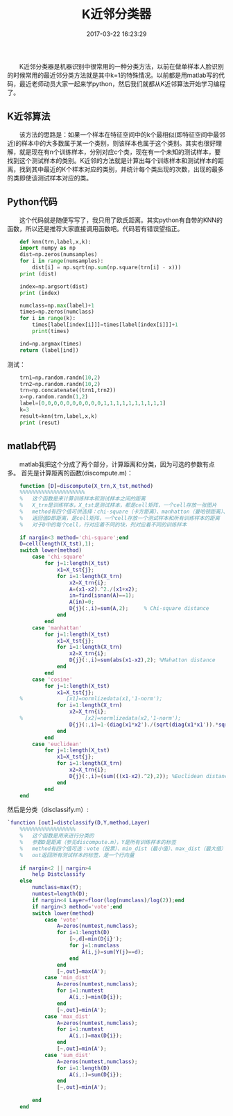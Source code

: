 ﻿---
title: K近邻分类器
date: 2017-03-22 16:23:29
tags:
  - matlab
  - 机器学习
  - python
categories:
  - 机器学习
comments: true
---



&emsp;&emsp;K近邻分类器是机器识别中很常用的一种分类方法，以前在做单样本人脸识别的时候常用的最近邻分类方法就是其中k=1的特殊情况。以前都是用matlab写的代码，最近老师动员大家一起来学python，然后我们就都从K近邻算法开始学习编程了。

## K近邻算法
&emsp;&emsp;该方法的思路是：如果一个样本在特征空间中的k个最相似(即特征空间中最邻近)的样本中的大多数属于某一个类别，则该样本也属于这个类别。其实也很好理解，就是现在有n个训练样本，分别对应c个类，现在有一个未知的测试样本，要找到这个测试样本的类别。K近邻的方法就是计算出每个训练样本和测试样本的距离，找到其中最近的K个样本对应的类别，并统计每个类出现的次数，出现的最多的类即使该测试样本对应的类。

## Python代码
&emsp;&emsp;这个代码就是随便写写了，我只用了欧氏距离。其实python有自带的KNN的函数，所以还是推荐大家直接调用函数吧。代码若有错误望指正。
```python
    def knn(trn,label,x,k):
    import numpy as np
    dist=np.zeros(numsamples)
    for i in range(numsamples):
        dist[i] = np.sqrt(np.sum(np.square(trn[i] - x)))
    print (dist)

    index=np.argsort(dist)
    print (index)

    numclass=np.max(label)+1
    times=np.zeros(numclass)
    for i in range(k):
        times[label[index[i]]]=times[label[index[i]]]+1
        print(times)

    ind=np.argmax(times)
    return (label[ind])
```

测试：
``` python
    trn1=np.random.randn(10,2)
    trn2=np.random.randn(10,2)
    trn=np.concatenate((trn1,trn2))
    x=np.random.randn(1,2)
    label=[0,0,0,0,0,0,0,0,0,0,1,1,1,1,1,1,1,1,1,1]
    k=3
    result=knn(trn,label,x,k)
    print (resut)
```
    
## matlab代码
&emsp;&emsp;matlab我把这个分成了两个部分，计算距离和分类，因为可选的参数有点多。
首先是计算距离的函数(discompute.m)：
```matlab
    function [D]=discompute(X_trn,X_tst,method)
    %%%%%%%%%%%%%%%%%%%%%
    %   这个函数是来计算训练样本和测试样本之间的距离
    %   X_trn是训练样本，X_tst是测试样本，都是cell矩阵，一个cell存放一张图片
    %   method有四个值可供选择：chi-square（卡方距离）、manhatton（曼哈顿距离）、cosine（余弦距离）、euclidean（欧氏距离）
    %   返回值D即距离，是cell矩阵，一个cell存放一个测试样本和所有训练样本的距离
    %   对于D中的每个cell，行对应着不同的块，列对应着不同的训练样本
    
    if nargin<3 method='chi-square';end
    D=cell(length(X_tst),1);
    switch lower(method)
        case 'chi-square'
            for j=1:length(X_tst)
                x1=X_tst{j};
                for i=1:length(X_trn)
                    x2=X_trn{i};
                    A=(x1-x2).^2./(x1+x2);
                    in=find(isnan(A)==1);
                    A(in)=0;
                    D{j}(:,i)=sum(A,2);     % Chi-square distance
                end
            end
        case 'manhattan'
            for j=1:length(X_tst)
                x1=X_tst{j};
                for i=1:length(X_trn)
                    x2=X_trn{i};
                    D{j}(:,i)=sum(abs(x1-x2),2); %Mahatton distance
                end
            end
        case 'cosine'
            for j=1:length(X_tst)
                x1=X_tst{j};
    %              [x1]=normlizedata(x1,'1-norm');
                for i=1:length(X_trn)
                    x2=X_trn{i};
    %                    [x2]=normlizedata(x2,'1-norm');
                    D{j}(:,i)=1-(diag(x1*x2')./(sqrt(diag(x1*x1')).*sqrt(diag(x2*x2')))); % Cosine distance
                end
            end
        case 'euclidean'
            for j=1:length(X_tst)
                x1=X_tst{j};
                for i=1:length(X_trn)
                    x2=X_trn{i};
                    D{j}(:,i)=(sum(((x1-x2).^2),2)); %Euclidean distance
                end
            end
    end
```
然后是分类（disclassify.m）:
```matlab
`function [out]=distclassify(D,Y,method,Layer)
    %%%%%%%%%%%%%%%%%%
    %   这个函数是用来进行分类的
    %   参数D是距离（参见discompute.m），Y是所有训练样本的标签
    %   method有四个值可选：vote（投票）、min_dist（最小值）、max_dist（最大值）和sum_dist（总和）。
    %   out返回所有测试样本的标签，是一个行向量
    
    if nargin<2 || nargin>4
        help Distclassify
    else
        numclass=max(Y);
        numtest=length(D);
        if nargin<4 Layer=floor(log(numclass)/log(2));end 
        if nargin<3 method='vote';end
        switch lower(method)
            case 'vote'
                A=zeros(numtest,numclass);
                for i=1:length(D)
                    [~,d]=min(D{i}');
                    for j=1:numclass
                        A(i,j)=sum(Y(j)==d);
                    end
                end
                [~,out]=max(A');
            case 'min_dist'
                A=zeros(numtest,numclass);
                for i=1:numtest
                    A(i,:)=min(D{i});
                end
                [~,out]=min(A');
            case 'max_dist'
                A=zeros(numtest,numclass);
                for i=1:numtest
                    A(i,:)=max(D{i});
                end
                [~,out]=min(A');
            case 'sum_dist'
                A=zeros(numtest,numclass);
                for i=1:length(D)
                    A(i,:)=sum(D{i});
                end
                [~,out]=min(A');
          
        end
    end
```
